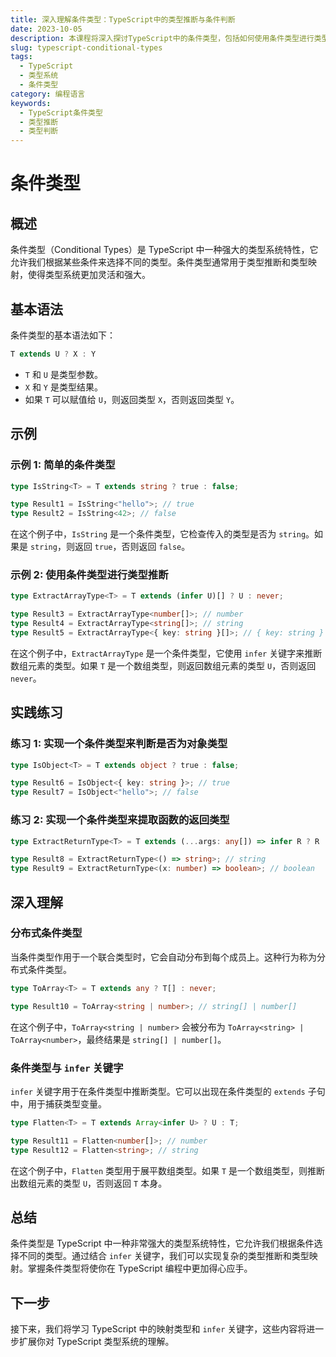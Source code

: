 ```yaml
---
title: 深入理解条件类型：TypeScript中的类型推断与条件判断
date: 2023-10-05
description: 本课程将深入探讨TypeScript中的条件类型，包括如何使用条件类型进行类型推断和条件判断，以及在实际项目中的应用。
slug: typescript-conditional-types
tags:
  - TypeScript
  - 类型系统
  - 条件类型
category: 编程语言
keywords:
  - TypeScript条件类型
  - 类型推断
  - 类型判断
---
```


# 条件类型

## 概述

条件类型（Conditional Types）是 TypeScript 中一种强大的类型系统特性，它允许我们根据某些条件来选择不同的类型。条件类型通常用于类型推断和类型映射，使得类型系统更加灵活和强大。

## 基本语法

条件类型的基本语法如下：

```typescript
T extends U ? X : Y
```

- `T` 和 `U` 是类型参数。
- `X` 和 `Y` 是类型结果。
- 如果 `T` 可以赋值给 `U`，则返回类型 `X`，否则返回类型 `Y`。

## 示例

### 示例 1: 简单的条件类型

```typescript
type IsString<T> = T extends string ? true : false;

type Result1 = IsString<"hello">; // true
type Result2 = IsString<42>; // false
```

在这个例子中，`IsString` 是一个条件类型，它检查传入的类型是否为 `string`。如果是 `string`，则返回 `true`，否则返回 `false`。

### 示例 2: 使用条件类型进行类型推断

```typescript
type ExtractArrayType<T> = T extends (infer U)[] ? U : never;

type Result3 = ExtractArrayType<number[]>; // number
type Result4 = ExtractArrayType<string[]>; // string
type Result5 = ExtractArrayType<{ key: string }[]>; // { key: string }
```

在这个例子中，`ExtractArrayType` 是一个条件类型，它使用 `infer` 关键字来推断数组元素的类型。如果 `T` 是一个数组类型，则返回数组元素的类型 `U`，否则返回 `never`。

## 实践练习

### 练习 1: 实现一个条件类型来判断是否为对象类型

```typescript
type IsObject<T> = T extends object ? true : false;

type Result6 = IsObject<{ key: string }>; // true
type Result7 = IsObject<"hello">; // false
```

### 练习 2: 实现一个条件类型来提取函数的返回类型

```typescript
type ExtractReturnType<T> = T extends (...args: any[]) => infer R ? R : never;

type Result8 = ExtractReturnType<() => string>; // string
type Result9 = ExtractReturnType<(x: number) => boolean>; // boolean
```

## 深入理解

### 分布式条件类型

当条件类型作用于一个联合类型时，它会自动分布到每个成员上。这种行为称为分布式条件类型。

```typescript
type ToArray<T> = T extends any ? T[] : never;

type Result10 = ToArray<string | number>; // string[] | number[]
```

在这个例子中，`ToArray<string | number>` 会被分布为 `ToArray<string> | ToArray<number>`，最终结果是 `string[] | number[]`。

### 条件类型与 `infer` 关键字

`infer` 关键字用于在条件类型中推断类型。它可以出现在条件类型的 `extends` 子句中，用于捕获类型变量。

```typescript
type Flatten<T> = T extends Array<infer U> ? U : T;

type Result11 = Flatten<number[]>; // number
type Result12 = Flatten<string>; // string
```

在这个例子中，`Flatten` 类型用于展平数组类型。如果 `T` 是一个数组类型，则推断出数组元素的类型 `U`，否则返回 `T` 本身。

## 总结

条件类型是 TypeScript 中一种非常强大的类型系统特性，它允许我们根据条件选择不同的类型。通过结合 `infer` 关键字，我们可以实现复杂的类型推断和类型映射。掌握条件类型将使你在 TypeScript 编程中更加得心应手。

## 下一步

接下来，我们将学习 TypeScript 中的映射类型和 `infer` 关键字，这些内容将进一步扩展你对 TypeScript 类型系统的理解。